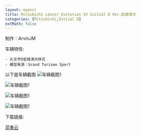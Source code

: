 ```yaml
---
layout: mypost
title: Mitsubishi Lancer Evolution IV Initial D Ver.岩城清次
categories: [Mitsubishi,Initial D]
extMath: false
---
```

制作：ArvinJM

车辆特性:

```
- 头文字D岩城清次样式
- 模型来源：Grand Turismo Sport
```

以下是车辆截图
![车辆截图1](https://pic.imgdb.cn/item/62c2b95d5be16ec74a49f906.jpg)

![车辆截图1](https://pic.imgdb.cn/item/62c2b95d5be16ec74a49f915.jpg)

![车辆截图1](https://pic.imgdb.cn/item/62c2b95d5be16ec74a49f8dc.jpg)

![车辆截图1](https://pic.imgdb.cn/item/62c2b95d5be16ec74a49f8e5.jpg)

下载链接:

[蓝奏云](https://kskmodel.lanzoue.com/imS7a0id91kh)
